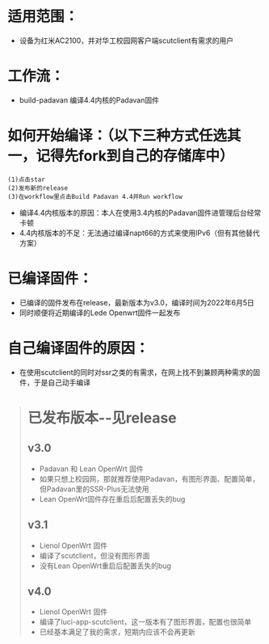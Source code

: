 # 适用范围：
* 设备为红米AC2100，并对华工校园网客户端scutclient有需求的用户
# 工作流：
* build-padavan 编译4.4内核的Padavan固件
# 如何开始编译：（以下三种方式任选其一，记得先fork到自己的存储库中）
    (1)点击star
    (2)发布新的release
    (3)在workflow里点击Build Padavan 4.4并Run workflow
* 编译4.4内核版本的原因：本人在使用3.4内核的Padavan固件进管理后台经常卡顿
* 4.4内核版本的不足：无法通过编译napt66的方式来使用IPv6（但有其他替代方案）
# 已编译固件：
* 已编译的固件发布在release，最新版本为v3.0，编译时间为2022年6月5日
* 同时顺便将近期编译的Lede Openwrt固件一起发布
# 自己编译固件的原因：
* 在使用scutclient的同时对ssr之类的有需求，在网上找不到兼顾两种需求的固件，于是自己动手编译
># 已发布版本--见release
>## v3.0
>  * Padavan 和 Lean OpenWrt 固件
>  * 如果只想上校园网，那就推荐使用Padavan，有图形界面、配置简单，但Padavan里的SSR-Plus无法使用
>  * Lean OpenWrt固件存在重启后配置丢失的bug
>## v3.1
>  * Lienol OpenWrt 固件
>  * 编译了scutclient，但没有图形界面
>  * 没有Lean OpenWrt重启后配置丢失的bug
>## v4.0
>  * Lienol OpenWrt 固件
>  * 编译了luci-app-scutclient，这一版本有了图形界面，配置也很简单
>  * 已经基本满足了我的需求，短期内应该不会再更新
